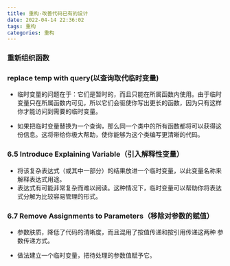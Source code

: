 ```yaml
---
title: 重构-改善代码已有的设计
date: 2022-04-14 22:36:02
tags: 重构
categories: 重构
---
```


### 重新组织函数

### replace temp with query(以查询取代临时变量)

- 临时变量的问题在于：它们是暂时的，而且只能在所属函数内使用。由于临时变量只在所属函数内可见，所以它们会驱使你写出更长的函数，因为只有这样你才能访问到需要的临时变量。

- 如果把临时变量替换为一个查询，那么同一个类中的所有函数都将可以获得这份信息。这将带给你极大帮助，使你能够为这个类编写更清晰的代码。 

### **6.5 Introduce Explaining Variable**（引入解释性变量）

- 将该复杂表达式（或其中一部分）的结果放进一个临时变量，以此变量名称来解释表达式用途。
- 表达式有可能非常复杂而难以阅读。这种情况下，临时变量可以帮助你将表达式分解为比较容易管理的形式。

### **6.7 Remove Assignments to Parameters**（移除对参数的赋值）

- 参数肤质，降低了代码的清晰度，而且混用了按值传递和按引用传递这两种 参数传递方式。

- 做法建立一个临时变量，把待处理的参数值赋予它。
